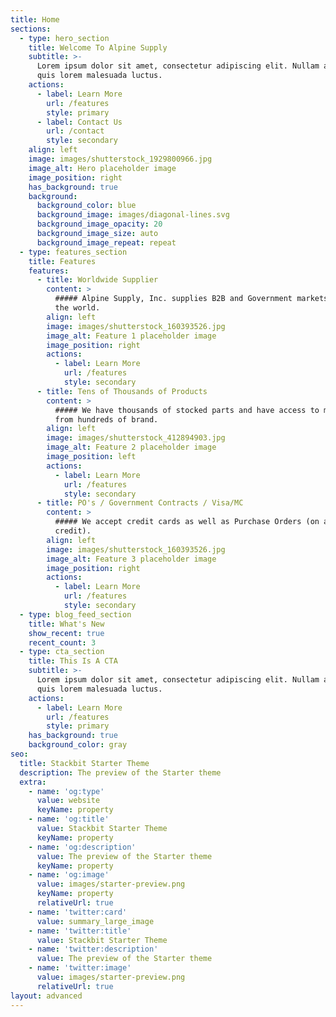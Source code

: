 ```yaml
---
title: Home
sections:
  - type: hero_section
    title: Welcome To Alpine Supply
    subtitle: >-
      Lorem ipsum dolor sit amet, consectetur adipiscing elit. Nullam a metus
      quis lorem malesuada luctus.
    actions:
      - label: Learn More
        url: /features
        style: primary
      - label: Contact Us
        url: /contact
        style: secondary
    align: left
    image: images/shutterstock_1929800966.jpg
    image_alt: Hero placeholder image
    image_position: right
    has_background: true
    background:
      background_color: blue
      background_image: images/diagonal-lines.svg
      background_image_opacity: 20
      background_image_size: auto
      background_image_repeat: repeat
  - type: features_section
    title: Features
    features:
      - title: Worldwide Supplier
        content: >
          ##### Alpine Supply, Inc. supplies B2B and Government markets around
          the world. 
        align: left
        image: images/shutterstock_160393526.jpg
        image_alt: Feature 1 placeholder image
        image_position: right
        actions:
          - label: Learn More
            url: /features
            style: secondary
      - title: Tens of Thousands of Products
        content: >
          ##### We have thousands of stocked parts and have access to much more
          from hundreds of brand. 
        align: left
        image: images/shutterstock_412894903.jpg
        image_alt: Feature 2 placeholder image
        image_position: left
        actions:
          - label: Learn More
            url: /features
            style: secondary
      - title: PO's / Government Contracts / Visa/MC
        content: >
          ##### We accept credit cards as well as Purchase Orders (on approved
          credit).
        align: left
        image: images/shutterstock_160393526.jpg
        image_alt: Feature 3 placeholder image
        image_position: right
        actions:
          - label: Learn More
            url: /features
            style: secondary
  - type: blog_feed_section
    title: What's New
    show_recent: true
    recent_count: 3
  - type: cta_section
    title: This Is A CTA
    subtitle: >-
      Lorem ipsum dolor sit amet, consectetur adipiscing elit. Nullam a metus
      quis lorem malesuada luctus.
    actions:
      - label: Learn More
        url: /features
        style: primary
    has_background: true
    background_color: gray
seo:
  title: Stackbit Starter Theme
  description: The preview of the Starter theme
  extra:
    - name: 'og:type'
      value: website
      keyName: property
    - name: 'og:title'
      value: Stackbit Starter Theme
      keyName: property
    - name: 'og:description'
      value: The preview of the Starter theme
      keyName: property
    - name: 'og:image'
      value: images/starter-preview.png
      keyName: property
      relativeUrl: true
    - name: 'twitter:card'
      value: summary_large_image
    - name: 'twitter:title'
      value: Stackbit Starter Theme
    - name: 'twitter:description'
      value: The preview of the Starter theme
    - name: 'twitter:image'
      value: images/starter-preview.png
      relativeUrl: true
layout: advanced
---
```

